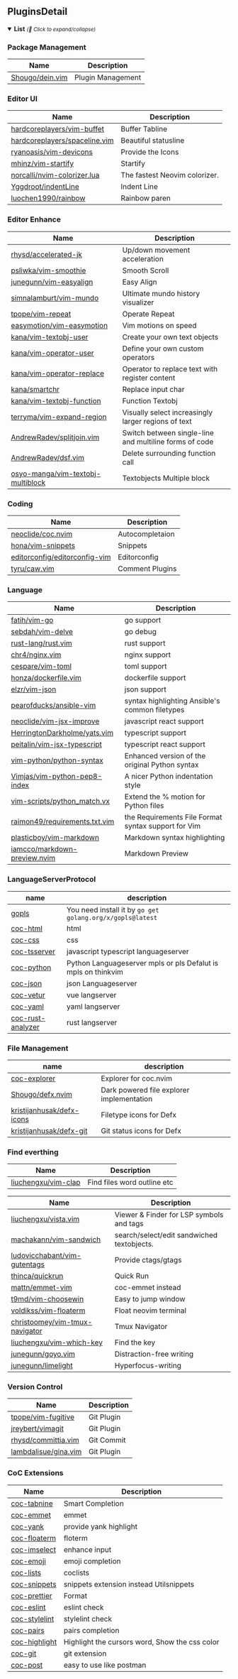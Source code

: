 ## PluginsDetail

<details open>
  <summary><strong>List</strong> <small><i>(🔎 Click to expand/collapse)</i></small></summary>

### Package Management

| Name                                                  | Description       |
| ----------------------------------------------------- | ----------------- |
| [Shougo/dein.vim](https://github.com/Shougo/dein.vim) | Plugin Management |

### Editor UI

| Name                                                                              | Description                   |
| --------------------------------------------------------------------------------- | ----------------------------- |
| [hardcoreplayers/vim-buffet](https://github.com/hardcoreplayers/vim-buffet)       | Buffer Tabline                |
| [hardcoreplayers/spaceline.vim](https://github.com/hardcoreplayers/spaceline.vim) | Beautiful statusline          |
| [ryanoasis/vim-devicons](https://github.com/ryanoasis/vim-devicons)               | Provide the Icons             |
| [mhinz/vim-startify](https://github.com/mhinz/vim-startify)                       | Startify                      |
| [norcalli/nvim-colorizer.lua](https://github.com/norcalli/nvim-colorizer.lua)     | The fastest Neovim colorizer. |
| [Yggdroot/indentLine](https://github.com/Yggdroot/indentLine)                     | Indent Line                   |
| [luochen1990/rainbow](https://github.com/luochen1990/rainbow)                     | Rainbow paren                 |

### Editor Enhance

| Name                                                                                      | Description                                            |
| ----------------------------------------------------------------------------------------- | ------------------------------------------------------ |
| [rhysd/accelerated-jk](https://github.com/rhysd/accelerated-jk)                           | Up/down movement acceleration                          |
| [psliwka/vim-smoothie](https://github.com/yonchu/psliwka/vim-smoothie)                    | Smooth Scroll                                          |
| [junegunn/vim-easyalign](https://github.com/junegunn/vim-easyalign)                       | Easy Align                                             |
| [simnalamburt/vim-mundo](https://github.com/simnalamburt/vim-mundo)                       | Ultimate mundo history visualizer                      |
| [tpope/vim-repeat](https://github.com/tpope/vim-repeat)                                   | Operate Repeat                                         |
| [easymotion/vim-easymotion](https://github.com/easymotion/vim-easymotion)                 | Vim motions on speed                                   |
| [kana/vim-textobj-user](https://github.com/kana/vim-textobj-user)                         | Create your own text objects                           |
| [kana/vim-operator-user](https://github.com/kana/vim-operator-user)                       | Define your own custom operators                       |
| [kana/vim-operator-replace](https://github.com/kana/vim-operator-replace)                 | Operator to replace text with register content         |
| [kana/smartchr](https://github.com/kana/smartchr)                                         | Replace input char                                     |
| [kana/vim-textobj-function](https://github.com/kana/vim-textobj-function)                 | Function Textobj                                       |
| [terryma/vim-expand-region](https://github.com/terryma/vim-expand-region)                 | Visually select increasingly larger regions of text    |
| [AndrewRadev/splitjoin.vim](https://github.com/AndrewRadev/splitjoin.vim)                 | Switch between single-line and multiline forms of code |
| [AndrewRadev/dsf.vim](https://github.com/AndrewRadev/dsf.vim)                             | Delete surrounding function call                       |
| [osyo-manga/vim-textobj-multiblock](https://github.com/osyo-manga/vim-textobj-multiblock) | Textobjects Multiple block                             |

### Coding

| Name                                                                              | Description     |
| --------------------------------------------------------------------------------- | --------------- |
| [neoclide/coc.nvim](https://github.com/neoclide/coc.nvim)                         | Autocompletaion |
| [hona/vim-snippets](https://github.com/hona/vim-snippets)                         | Snippets        |
| [editorconfig/editorconfig-vim](https://github.com/editorconfig/editorconfig-vim) | Editorconfig    |
| [tyru/caw.vim](https://github.com/tyru/caw.vim)                                   | Comment Plugins |

### Language

| Name                                                                              | Description                                         |
| --------------------------------------------------------------------------------- | --------------------------------------------------- |
| [fatih/vim-go](https://github.com/fatih/vim-go)                                   | go support                                          |
| [sebdah/vim-delve](https://github.com/sebdah/vim-delve)                           | go debug                                            |
| [rust-lang/rust.vim](https://github.com/rust-lang/rust.vim)                       | rust support                                        |
| [chr4/nginx.vim](https://github.com/chr4/nginx.vim)                               | nginx support                                       |
| [cespare/vim-toml](https://github.com/cespare/vim-toml)                           | toml support                                        |
| [honza/dockerfile.vim](https://github.com/honza/dockerfile.vim)                   | dockerfile support                                  |
| [elzr/vim-json](https://github.com/elzr/vim-json)                                 | json support                                        |
| [pearofducks/ansible-vim](https://github.com/pearofducks/ansible-vim)             | syntax highlighting Ansible's common filetypes      |
| [neoclide/vim-jsx-improve](https://github.com/neoclide/vim-jsx-improve)           | javascript react support                            |
| [HerringtonDarkholme/yats.vim](https://github.com/HerringtonDarkholme/yats.vim)   | typescript support                                  |
| [peitalin/vim-jsx-typescript](https://github.com/peitalin/vim-jsx-typescript)     | typescript react support                            |
| [vim-python/python-syntax](https://github.com/vim-python/python-syntax)           | Enhanced version of the original Python syntax      |
| [Vimjas/vim-python-pep8-index](https://github.com/Vimjas/vim-python-pep8-index)   | A nicer Python indentation style                    |
| [vim-scripts/python_match.vx](https://github.com/vim-scripts/python_match)        | Extend the % motion for Python files                |
| [raimon49/requirements.txt.vim](https://github.com/raimon49/requirements.txt.vim) | the Requirements File Format syntax support for Vim |
| [plasticboy/vim-markdown](https://github.com/plasticboy/vim-markdown)             | Markdown syntax highlighting                        |
| [iamcco/markdown-preview.nvim](https://github.com/iamcco/marker-preview.nvim)     | Markdown Preview                                    |

### LanguageServerProtocol

| name                                                                  | description                                                   |
| --------------------------------------------------------------------- | ------------------------------------------------------------- |
| [gopls](https://github.com/golang/go)                                 | You need install it by `go get golang.org/x/gopls@latest`     |
| [coc-html](https://github.com/neoclide/coc-html)                      | html                                                          |
| [coc-css](https://github.com/neoclide/coc-css)                        | css                                                           |
| [coc-tsserver](https://github.com/neoclide/coc-tsserver)              | javascript typescript languageserver                          |
| [coc-python](https://github.com/neoclide/coc-python)                  | Python Languageserver mpls or pls Defalut is mpls on thinkvim |
| [coc-json](https://github.com/neoclide/coc-json)                      | json Languageserver                                           |
| [coc-vetur](https://github.com/neoclide/coc-vetur)                    | vue langserver                                                |
| [coc-yaml](https://github.com/neoclide/coc-yaml)                      | yaml langserver                                               |
| [coc-rust-analyzer](https://github.com/fannheyward/coc-rust-analyzer) | rust langserver                                               |

### File Management

| name                                                                      | description                               |
| ------------------------------------------------------------------------- | ----------------------------------------- |
| [coc-explorer](https://github.com/weirongxu/coc-explorer)                 | Explorer for coc.nvim                     |
| [Shougo/defx.nvim](https://github.com/Shougo/defx.nvim)                   | Dark powered file explorer implementation |
| [kristijanhusak/defx-icons](https://github.com/kristijanhusak/defx-icons) | Filetype icons for Defx                   |
| [kristijanhusak/defx-git](https://github.com/kristijanhusak/defx-git)     | Git status icons for Defx                 |

### Find everthing

| Name                                                          | Description                 |
| ------------------------------------------------------------- | --------------------------- |
| [liuchengxu/vim-clap](https://github.com/liuchengxu/vim-clap) | Find files word outline etc |

| Name                                                                                | Description                                |
| ----------------------------------------------------------------------------------- | ------------------------------------------ |
| [liuchengxu/vista.vim](https://github.com/liuchengxu/vista.vim)                     | Viewer & Finder for LSP symbols and tags   |
| [machakann/vim-sandwich](https://github.com/machakann/vim-sandwich)                 | search/select/edit sandwiched textobjects. |
| [ludovicchabant/vim-gutentags](https://github.com/ludovicchabant/vim-gutentags)     | Provide ctags/gtags                        |
| [thinca/quickrun](https://github.com/thinca/quickrun)                               | Quick Run                                  |
| [mattn/emmet-vim](https://github.com/mattn/emmet-vim)                               | coc-emmet instead                          |
| [t9md/vim-choosewin](https://github.com/t9md/vim-choosewin)                         | Easy to jump window                        |
| [voldikss/vim-floaterm](https://github.com/voldikss/vim-floaterm)                   | Float neovim terminal                      |
| [christoomey/vim-tmux-navigator](https://github.com/christoomey/vim-tmux-navigator) | Tmux Navigator                             |
| [liuchengxu/vim-which-key](https://github.com/liuchengxu/vim-which-key)             | Find the key                               |
| [junegunn/goyo.vim](https://github.com/junegunn/goyo.vim)                           | Distraction-free writing                   |
| [junegunn/limelight](https://github.com/junegunn/limelight)                         | Hyperfocus-writing                         |

### Version Control

| Name                                                            | Description |
| --------------------------------------------------------------- | ----------- |
| [tpope/vim-fugitive](https://github.com/tpope/vim-fugitive)     | Git Plugin  |
| [jreybert/vimagit](https://github.com/jreybert/vimagit)         | Git Plugin  |
| [rhysd/committia.vim](https://github.com/rhysd/committia.vim)   | Git Commit  |
| [lambdalisue/gina.vim](https://github.com/lambdalisue/gina.vim) | Git Plugin  |

### CoC Extensions

| Name                                                       | Description                                    |
| ---------------------------------------------------------- | ---------------------------------------------- |
| [coc-tabnine](https://github.com/neoclide/coc-tabnine)     | Smart Completion                               |
| [coc-emmet](https://github.com/neoclide/coc-emmet)         | emmet                                          |
| [coc-yank](https://github.com/neoclide/coc-yank)           | provide yank highlight                         |
| [coc-floaterm](https://github.com/voldikss/coc-floaterm)   | floterm                                        |
| [coc-imselect](https://github.com/neoclide/coc-imselect)   | enhance input                                  |
| [coc-emoji](https://github.com/neoclide/coc-emoji)         | emoji completion                               |
| [coc-lists](https://github.com/neoclide/coc-lists)         | coclists                                       |
| [coc-snippets](https://github.com/neoclide/coc-snippets)   | snippets extension instead Utilsnippets        |
| [coc-prettier](https://github.com/neoclide/coc-prettier)   | Format                                         |
| [coc-eslint](https://github.com/neoclide/coc-eslint)       | eslint check                                   |
| [coc-stylelint](https://github.com/neoclide/coc-stylelint) | stylelint check                                |
| [coc-pairs](https://github.com/neoclide/coc-pairs)         | pairs completion                               |
| [coc-highlight](https://github.com/neoclide/coc-highlight) | Highlight the cursors word, Show the css color |
| [coc-git](https://github.com/neoclide/coc-git)             | git extension                                  |
| [coc-post](https://github.com/iamcco/coc-post)             | easy to use like postman                       |

</details>
